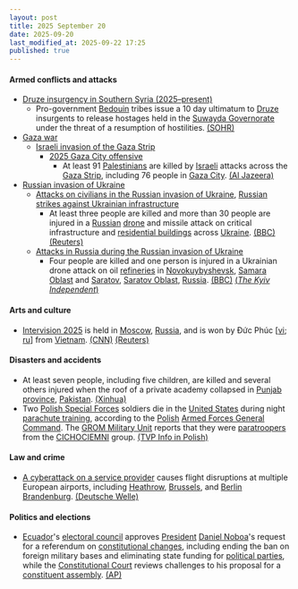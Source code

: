 ```yaml
---
layout: post
title: 2025 September 20
date: 2025-09-20
last_modified_at: 2025-09-22 17:25
published: true
---
```



#### Armed conflicts and attacks

* [Druze insurgency in Southern Syria (2025–present)](https://en.wikipedia.org/wiki/Druze_insurgency_in_Southern_Syria_%282025%E2%80%93present%29 "Druze insurgency in Southern Syria (2025–present)")
  * Pro-government [Bedouin](https://en.wikipedia.org/wiki/Bedouin "Bedouin") tribes issue a 10 day ultimatum to [Druze](https://en.wikipedia.org/wiki/Druze "Druze") insurgents to release hostages held in the [Suwayda Governorate](https://en.wikipedia.org/wiki/Suwayda_Governorate "Suwayda Governorate") under the threat of a resumption of hostilities. [(SOHR)](https://www.syriahr.com/en/370136/)
* [Gaza war](https://en.wikipedia.org/wiki/Gaza_war "Gaza war")
  * [Israeli invasion of the Gaza Strip](https://en.wikipedia.org/wiki/Israeli_invasion_of_the_Gaza_Strip "Israeli invasion of the Gaza Strip")
    * [2025 Gaza City offensive](https://en.wikipedia.org/wiki/2025_Gaza_City_offensive "2025 Gaza City offensive")
      * At least 91 [Palestinians](https://en.wikipedia.org/wiki/Palestinians "Palestinians") are killed by [Israeli](https://en.wikipedia.org/wiki/Israel "Israel") attacks across the [Gaza Strip](https://en.wikipedia.org/wiki/Gaza_Strip "Gaza Strip"), including 76 people in [Gaza City](https://en.wikipedia.org/wiki/Gaza_City "Gaza City"). [(Al Jazeera)](https://www.aljazeera.com/news/2025/9/20/israeli-bombing-kills-over-90-palestinians-as-gaza-city-faces-destruction)
* [Russian invasion of Ukraine](https://en.wikipedia.org/wiki/Russian_invasion_of_Ukraine "Russian invasion of Ukraine")
  * [Attacks on civilians in the Russian invasion of Ukraine](https://en.wikipedia.org/wiki/Attacks_on_civilians_in_the_Russian_invasion_of_Ukraine "Attacks on civilians in the Russian invasion of Ukraine"), [Russian strikes against Ukrainian infrastructure](https://en.wikipedia.org/wiki/Russian_strikes_against_Ukrainian_infrastructure_%282022%E2%80%93present%29 "Russian strikes against Ukrainian infrastructure (2022–present)")
    * At least three people are killed and more than 30 people are injured in a [Russian](https://en.wikipedia.org/wiki/Russia "Russia") [drone](https://en.wikipedia.org/wiki/Drone_warfare "Drone warfare") and missile attack on critical infrastructure and [residential buildings](https://en.wikipedia.org/wiki/Residential_building "Residential building") across [Ukraine](https://en.wikipedia.org/wiki/Ukraine "Ukraine"). [(BBC)](https://www.bbc.com/news/articles/ce3253gxqvwo) [(Reuters)](https://www.reuters.com/world/europe/russia-hits-ukraine-with-barrage-drones-missiles-kills-3-kyiv-says-2025-09-20/)
  * [Attacks in Russia during the Russian invasion of Ukraine](https://en.wikipedia.org/wiki/Attacks_in_Russia_during_the_Russian_invasion_of_Ukraine "Attacks in Russia during the Russian invasion of Ukraine")
    * Four people are killed and one person is injured in a Ukrainian drone attack on oil [refineries](https://en.wikipedia.org/wiki/Refineries "Refineries") in [Novokuybyshevsk](https://en.wikipedia.org/wiki/Novokuybyshevsk "Novokuybyshevsk"), [Samara Oblast](https://en.wikipedia.org/wiki/Samara_Oblast "Samara Oblast") and [Saratov](https://en.wikipedia.org/wiki/Saratov "Saratov"), [Saratov Oblast](https://en.wikipedia.org/wiki/Saratov_Oblast "Saratov Oblast"), [Russia](https://en.wikipedia.org/wiki/Russia "Russia"). [(BBC)](https://www.bbc.com/news/articles/ce3253gxqvwo) [(*The Kyiv Independent*)](https://kyivindependent.com/ukraine-reportedly-strike-oil-refinery-in-russia-saratov-oblast-explosions-reported-deep-inside-russia/)

#### Arts and culture

* [Intervision 2025](https://en.wikipedia.org/wiki/Intervision_2025 "Intervision 2025") is held in [Moscow](https://en.wikipedia.org/wiki/Moscow "Moscow"), [Russia](https://en.wikipedia.org/wiki/Russia "Russia"), and is won by Đức Phúc [[vi](https://vi.wikipedia.org/wiki/%C4%90%E1%BB%A9c_Ph%C3%BAc "vi:Đức Phúc"); [ru](https://ru.wikipedia.org/wiki/%D0%94%D1%8B%D0%BA_%D0%A4%D1%83%D0%BA "ru:Дык Фук")] from [Vietnam](https://en.wikipedia.org/wiki/Vietnam "Vietnam"). [(CNN)](https://edition.cnn.com/2025/09/20/world/duc-phuc-intervision-russian-song-contest-latam-intl) [(Reuters)](https://www.reuters.com/business/media-telecom/vietnam-wins-russian-hosted-intervision-song-contest-after-us-singer-drops-out-2025-09-20/)

#### Disasters and accidents

* At least seven people, including five children, are killed and several others injured when the roof of a private academy collapsed in [Punjab province](https://en.wikipedia.org/wiki/Punjab_province "Punjab province"), [Pakistan](https://en.wikipedia.org/wiki/Pakistan "Pakistan"). [(Xinhua)](https://english.news.cn/asiapacific/20250920/452fe7fe2e6643cea93192a709442334/c.html)
* Two [Polish Special Forces](https://en.wikipedia.org/wiki/Polish_Special_Forces "Polish Special Forces") soldiers die in the [United States](https://en.wikipedia.org/wiki/United_States "United States") during night [parachute training](https://en.wikipedia.org/wiki/High-altitude_military_parachuting "High-altitude military parachuting"), according to the [Polish](https://en.wikipedia.org/wiki/Poland "Poland") [Armed Forces General Command](https://en.wikipedia.org/wiki/Armed_Forces_General_Command_%28Poland%29 "Armed Forces General Command (Poland)"). The [GROM Military Unit](https://en.wikipedia.org/wiki/GROM_Military_Unit "GROM Military Unit") reports that they were [paratroopers](https://en.wikipedia.org/wiki/Paratrooper "Paratrooper") from the [CICHOCIEMNI](https://en.wikipedia.org/wiki/Silent_Unseen "Silent Unseen") group. [(TVP Info in Polish)](https://www.tvp.info/89031126/wypadek-na-szkoleniu-spadochronowym-w-usa-nie-zyje-dwoch-polskich-komandosow-grom)

#### Law and crime

* [A cyberattack on a service provider](https://en.wikipedia.org/wiki/Collins_Aerospace_cyberattack "Collins Aerospace cyberattack") causes flight disruptions at multiple European airports, including [Heathrow](https://en.wikipedia.org/wiki/Heathrow_Airport "Heathrow Airport"), [Brussels](https://en.wikipedia.org/wiki/Brussels_Airport "Brussels Airport"), and [Berlin Brandenburg](https://en.wikipedia.org/wiki/Berlin_Brandenburg_Airport "Berlin Brandenburg Airport"). [(Deutsche Welle)](https://www.dw.com/en/airports-across-europe-face-disruptions-due-to-cyberattack/a-74073365)

#### Politics and elections

* [Ecuador](https://en.wikipedia.org/wiki/Ecuador "Ecuador")'s [electoral council](https://en.wikipedia.org/wiki/National_Electoral_Council_%28Ecuador%29 "National Electoral Council (Ecuador)") approves [President](https://en.wikipedia.org/wiki/President_of_Ecuador "President of Ecuador") [Daniel Noboa](https://en.wikipedia.org/wiki/Daniel_Noboa "Daniel Noboa")'s request for a referendum on [constitutional changes](https://en.wikipedia.org/wiki/2008_Constitution_of_Ecuador "2008 Constitution of Ecuador"), including ending the ban on foreign military bases and eliminating state funding for [political parties](https://en.wikipedia.org/wiki/List_of_political_parties_in_Ecuador "List of political parties in Ecuador"), while the [Constitutional Court](https://en.wikipedia.org/wiki/Constitutional_Court_of_Ecuador "Constitutional Court of Ecuador") reviews challenges to his proposal for a [constituent assembly](https://en.wikipedia.org/wiki/Constituent_assembly "Constituent assembly"). [(AP)](https://apnews.com/article/ecuador-referendum-noboa-drugs-constitution-manta-ac43191767e191e44ca88d2d47fb3329)
